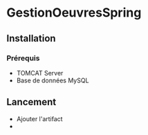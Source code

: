 # GestionOeuvresSpring

## Installation

### Prérequis
+ TOMCAT Server
+ Base de données MySQL

## Lancement

+ Ajouter l'artifact
+ 
